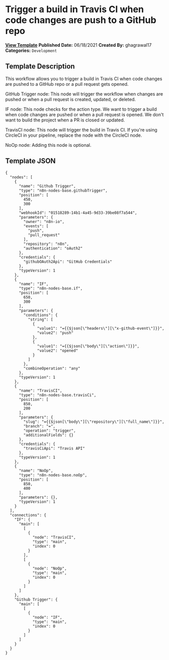 # Trigger a build in Travis CI when code changes are push to a GitHub repo

**[View Template](https://n8n.io/workflows/1132-/)**  **Published Date:** 06/18/2021  **Created By:** ghagrawal17  **Categories:** `Development`  

## Template Description

This workflow allows you to trigger a build in Travis CI when code changes are pushed to a GitHub repo or a pull request gets opened.



GitHub Trigger node: This node will trigger the workflow when changes are pushed or when a pull request is created, updated, or deleted.

IF node: This node checks for the action type. We want to trigger a build when code changes are pushed or when a pull request is opened. We don't want to build the project when a PR is closed or updated.

TravisCI node: This node will trigger the build in Travis CI. If you're using CircleCI in your pipeline, replace the node with the CircleCI node.

NoOp node: Adding this node is optional.

## Template JSON

```
{
  "nodes": [
    {
      "name": "Github Trigger",
      "type": "n8n-nodes-base.githubTrigger",
      "position": [
        450,
        300
      ],
      "webhookId": "01518289-14b1-4a45-9d33-39be08f7a544",
      "parameters": {
        "owner": "n8n-io",
        "events": [
          "push",
          "pull_request"
        ],
        "repository": "n8n",
        "authentication": "oAuth2"
      },
      "credentials": {
        "githubOAuth2Api": "GitHub Credentials"
      },
      "typeVersion": 1
    },
    {
      "name": "IF",
      "type": "n8n-nodes-base.if",
      "position": [
        650,
        300
      ],
      "parameters": {
        "conditions": {
          "string": [
            {
              "value1": "={{$json[\"headers\"][\"x-github-event\"]}}",
              "value2": "push"
            },
            {
              "value1": "={{$json[\"body\"][\"action\"]}}",
              "value2": "opened"
            }
          ]
        },
        "combineOperation": "any"
      },
      "typeVersion": 1
    },
    {
      "name": "TravisCI",
      "type": "n8n-nodes-base.travisCi",
      "position": [
        850,
        200
      ],
      "parameters": {
        "slug": "={{$json[\"body\"][\"repository\"][\"full_name\"]}}",
        "branch": "=",
        "operation": "trigger",
        "additionalFields": {}
      },
      "credentials": {
        "travisCiApi": "Travis API"
      },
      "typeVersion": 1
    },
    {
      "name": "NoOp",
      "type": "n8n-nodes-base.noOp",
      "position": [
        850,
        400
      ],
      "parameters": {},
      "typeVersion": 1
    }
  ],
  "connections": {
    "IF": {
      "main": [
        [
          {
            "node": "TravisCI",
            "type": "main",
            "index": 0
          }
        ],
        [
          {
            "node": "NoOp",
            "type": "main",
            "index": 0
          }
        ]
      ]
    },
    "Github Trigger": {
      "main": [
        [
          {
            "node": "IF",
            "type": "main",
            "index": 0
          }
        ]
      ]
    }
  }
}
```
